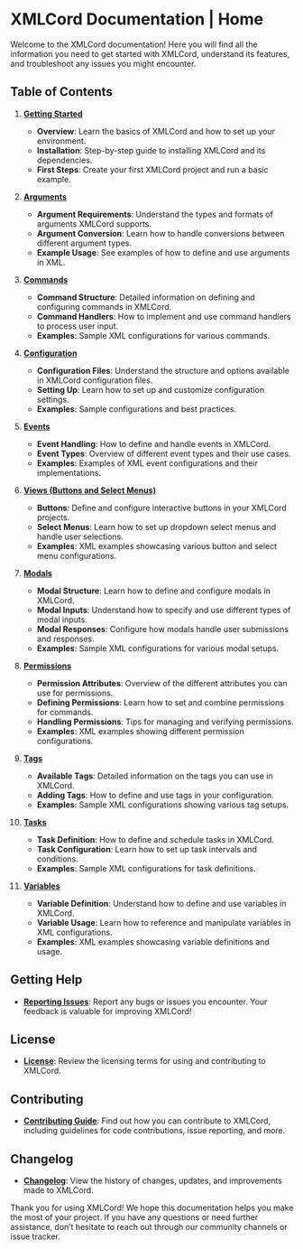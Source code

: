 # XMLCord Documentation | Home

Welcome to the XMLCord documentation! Here you will find all the information you need to get started with XMLCord, understand its features, and troubleshoot any issues you might encounter.

## Table of Contents

1. **[Getting Started](get-started.md)**
   - **Overview**: Learn the basics of XMLCord and how to set up your environment.
   - **Installation**: Step-by-step guide to installing XMLCord and its dependencies.
   - **First Steps**: Create your first XMLCord project and run a basic example.

2. **[Arguments](arguments.md)**
   - **Argument Requirements**: Understand the types and formats of arguments XMLCord supports.
   - **Argument Conversion**: Learn how to handle conversions between different argument types.
   - **Example Usage**: See examples of how to define and use arguments in XML.

3. **[Commands](commands.md)**
   - **Command Structure**: Detailed information on defining and configuring commands in XMLCord.
   - **Command Handlers**: How to implement and use command handlers to process user input.
   - **Examples**: Sample XML configurations for various commands.

4. **[Configuration](configuration.md)**
   - **Configuration Files**: Understand the structure and options available in XMLCord configuration files.
   - **Setting Up**: Learn how to set up and customize configuration settings.
   - **Examples**: Sample configurations and best practices.

5. **[Events](events.md)**
   - **Event Handling**: How to define and handle events in XMLCord.
   - **Event Types**: Overview of different event types and their use cases.
   - **Examples**: Examples of XML event configurations and their implementations.

6. **[Views (Buttons and Select Menus)](views.md)**
   - **Buttons**: Define and configure interactive buttons in your XMLCord projects.
   - **Select Menus**: Learn how to set up dropdown select menus and handle user selections.
   - **Examples**: XML examples showcasing various button and select menu configurations.

7. **[Modals](modals.md)**
   - **Modal Structure**: Learn how to define and configure modals in XMLCord.
   - **Modal Inputs**: Understand how to specify and use different types of modal inputs.
   - **Modal Responses**: Configure how modals handle user submissions and responses.
   - **Examples**: Sample XML configurations for various modal setups.

8. **[Permissions](permissions.md)**
   - **Permission Attributes**: Overview of the different attributes you can use for permissions.
   - **Defining Permissions**: Learn how to set and combine permissions for commands.
   - **Handling Permissions**: Tips for managing and verifying permissions.
   - **Examples**: XML examples showing different permission configurations.

9. **[Tags](tags.md)**
   - **Available Tags**: Detailed information on the tags you can use in XMLCord.
   - **Adding Tags**: How to define and use tags in your configuration.
   - **Examples**: Sample XML configurations showing various tag setups.

10. **[Tasks](tasks.md)**
    - **Task Definition**: How to define and schedule tasks in XMLCord.
    - **Task Configuration**: Learn how to set up task intervals and conditions.
    - **Examples**: Sample XML configurations for task definitions.

11. **[Variables](variables.md)**
    - **Variable Definition**: Understand how to define and use variables in XMLCord.
    - **Variable Usage**: Learn how to reference and manipulate variables in XML configurations.
    - **Examples**: XML examples showcasing variable definitions and usage.

## Getting Help

- **[Reporting Issues](https://github.com/MateOp1337/XMLCord/issues)**: Report any bugs or issues you encounter. Your feedback is valuable for improving XMLCord!

## License

- **[License](../LICENSE.md)**: Review the licensing terms for using and contributing to XMLCord.

## Contributing

- **[Contributing Guide](../CONTRIBUTING.md)**: Find out how you can contribute to XMLCord, including guidelines for code contributions, issue reporting, and more.

## Changelog

- **[Changelog](../CHANGELOG.md)**: View the history of changes, updates, and improvements made to XMLCord.

Thank you for using XMLCord! We hope this documentation helps you make the most of your project. If you have any questions or need further assistance, don’t hesitate to reach out through our community channels or issue tracker.
